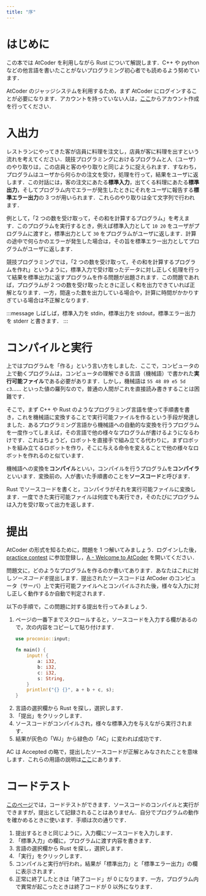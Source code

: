 ```yaml
---
title: "序"
---
```


# はじめに
この本では AtCoder を利用しながら Rust について解説します．C++ や python などの他言語を書いたことがないプログラミング初心者でも読めるよう努めています．

AtCoder のジャッジシステムを利用するため，まず AtCoder にログインすることが必要になります．アカウントを持っていない人は，[ここ](https://atcoder.jp/register)からアカウント作成を行ってください．

# 入出力
レストランにやってきた客が店員に料理を注文し，店員が客に料理を出すという流れを考えてください．競技プログラミングにおけるプログラムと人（ユーザ）のやり取りは，この店員と客のやり取りと同じように捉えられます．すなわち，プログラムはユーザから何らかの注文を受け，処理を行って，結果をユーザに返します．この対話には，客の注文にあたる**標準入力**，出てくる料理にあたる**標準出力**，そしてプログラム内でエラーが発生したときにそれをユーザに報告する**標準エラー出力**の 3 つが用いられます．これらのやり取りは全て文字列で行われます．

例として，「2 つの数を受け取って，その和を計算するプログラム」を考えます．このプログラムを実行するとき，例えば標準入力として `10 20` をユーザがプログラムに渡すと，標準出力として `30` をプログラムがユーザに返します．計算の途中で何らかのエラーが発生した場合は，その旨を標準エラー出力としてプログラムがユーザに返します．

競技プログラミングでは，「2 つの数を受け取って，その和を計算するプログラムを作れ」というように，標準入力で受け取ったデータに対し正しく処理を行って結果を標準出力に返すプログラムを作る問題が出題されます．この問題であれば，プログラムが 2 つの数を受け取ったときに正しく和を出力できていれば正解となります．一方，間違った数を出力している場合や，計算に時間がかかりすぎている場合は不正解となります．

:::message
しばしば，標準入力を stdin，標準出力を stdout，標準エラー出力を stderr と書きます．
:::

# コンパイルと実行
上ではプログラムを「作る」という言い方をしました．ここで，コンピュータの上で動くプログラムは，コンピュータの理解できる言語（機械語）で書かれた**実行可能ファイル**である必要があります．しかし，機械語は `55 48 89 e5 5d c3`…… といった値の羅列なので，普通の人間がこれを直接読み書きすることは困難です．

そこで，まず C++ や Rust のようなプログラミング言語を使って手順書を書き，これを機械語に変換することで実行可能ファイルを作るという手段が発達しました．あるプログラミング言語から機械語への自動的な変換を行うプログラムを一度作ってしまえば，その言語で他の様々なプログラムが書けるようになるわけです．これはちょうど，ロボットを直接手で組み立てる代わりに，まずロボットを組み立てるロボットを作り，そこに与える命令を変えることで他の様々なロボットを作れるのと似ています．

機械語への変換を**コンパイル**といい，コンパイルを行うプログラムを**コンパイラ**といいます．変換前の，人が書いた手順書のことを**ソースコード**と呼びます．

Rust でソースコードを書くと，コンパイラがそれを実行可能ファイルに変換します．一度できた実行可能ファイルは何度でも実行でき，そのたびにプログラムは入力を受け取って出力を返します．

# 提出
AtCoder の形式を知るために，問題を 1 つ解いてみましょう．ログインした後，[practice contest](https://atcoder.jp/contests/practice) に参加登録し，[A - Welcome to AtCoder](https://atcoder.jp/contests/practice/tasks/practice_1) を開いてください．

問題文に，どのようなプログラムを作るのか書いてあります．あなたはこれに対し*ソースコードを*提出します．提出されたソースコードは AtCoder のコンピュータ（サーバ）上で実行可能ファイルへとコンパイルされた後，様々な入力に対し正しく動作するか自動で判定されます．

以下の手順で，この問題に対する提出を行ってみましょう．

1. ページの一番下までスクロールすると，ソースコードを入力する欄があるので，次の内容をコピーして貼り付けます．
   ```rust
   use proconio::input;
   
   fn main() {
       input! {
           a: i32,
           b: i32,
           c: i32,
           s: String,
       }
       println!("{} {}", a + b + c, s);
   }
   ```
1. 言語の選択欄から Rust を探し，選択します．
1. 「提出」をクリックします．
1. ソースコードがコンパイルされ，様々な標準入力を与えながら実行されます．
1. 結果が灰色の「WJ」から緑色の「AC」に変われば成功です．

AC は Accepted の略で，提出したソースコードが正解とみなされたことを意味します．これらの用語の説明は[ここ](https://atcoder.jp/contests/practice/glossary)にあります．

# コードテスト
[このページ](https://atcoder.jp/contests/practice/custom_test)では，コードテストができます．ソースコードのコンパイルと実行ができますが，提出として記録されることはありません．自分でプログラムの動作を確かめるときに使います．手順は次の通りです．

1. 提出するときと同じように，入力欄にソースコードを入力します．
1. 「標準入力」の欄に，プログラムに渡す内容を書きます．
1. 言語の選択欄から Rust を探し，選択します．
1. 「実行」をクリックします．
1. コンパイルと実行が行われ，結果が「標準出力」と「標準エラー出力」の欄に表示されます．
1. 正常に終了したときは「終了コード」が 0 になります．一方，プログラム内で異常が起こったときは終了コードが 0 以外になります．
